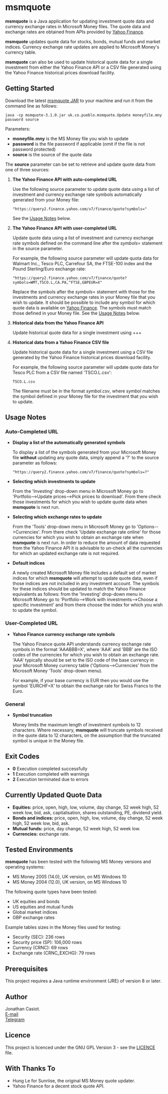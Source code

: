# msmquote
**msmquote** is a Java application for updating investment quote data and currency exchange rates in Microsoft Money files. The quote data and exchange rates are obtained from APIs provided by [Yahoo Finance](https://finance.yahoo.com/).

**msmquote** updates quote data for stocks, bonds, mutual funds and market indices. Currency exchange rate updates are applied to Microsoft Money's currency table.

**msmquote** can also be used to update historical quote data for a single investment from either the Yahoo Finance API or a CSV file generated using the Yahoo Finance historical prices download facility.

## Getting Started
Download the latest [msmquote JAR](https://github.com/36bits/msmquote/releases) to your machine and run it from the command line as follows:

`java -cp msmquote-3.1.0.jar uk.co.pueblo.msmquote.Update moneyfile.mny password source`

Parameters:
* **moneyfile.mny** is the MS Money file you wish to update
* **password** is the file password if applicable (omit if the file is not password protected)
* **source** is the source of the quote data

The **source** parameter can be set to retrieve and update quote data from one of three sources:

1. **The Yahoo Finance API with auto-completed URL**

   Use the following source parameter to update quote data using a list of investment and currency exchange rate symbols automatically generated from your Money file: 
   
   `"https://query2.finance.yahoo.com/v7/finance/quote?symbols="`

   See the [Usage Notes](#auto-completed-url) below.

2. **The Yahoo Finance API with user-completed URL**

   Update quote data using a list of investment and currency exchange rate symbols defined on the command line after the *symbols=* statement in the source parameter.

   For example, the following source parameter will update quota data for Walmart Inc., Tesco PLC, Carrefour SA, the FTSE-100 index and the Pound Sterling/Euro exchange rate:
   
   `"https://query2.finance.yahoo.com/v7/finance/quote?symbols=WMT,TSCO.L,CA.PA,^FTSE,GBPEUR=X"`
   
   Replace the symbols after the *symbols=* statement with those for the investments and currency exchange rates in your Money file that you wish to update. It should be possible to include any symbol for which quote data is available on [Yahoo Finance](https://finance.yahoo.com/). The symbols must match those defined in your Money file. See the [Usage Notes](#user-completed-url) below.
   
3. **Historical data from the Yahoo Finance API**

   Update historical quote data for a single investment using +++

4. **Historical data from a Yahoo Finance CSV file** 

   Update historical quote data for a single investment using a CSV file generated by the Yahoo Finance historical prices download facility.

   For example, the following source parameter will update quote data for Tesco PLC from a CSV file named 'TSCO.L.csv':
   
   `TSCO.L.csv`

   The filename must be in the format *symbol.csv*, where *symbol* matches the symbol defined in your Money file for the investment that you wish to update.

## Usage Notes
### Auto-Completed URL
* **Display a list of the automatically generated symbols**

  To display a list of the symbols generated from your Microsoft Money file **without** updating any quote data, simply append a '?' to the source parameter as follows: 

  `"https://query2.finance.yahoo.com/v7/finance/quote?symbols=?"`

* **Selecting which investments to update**

  From the 'Investing' drop-down menu in Microsoft Money go to 'Portfolio-->Update prices-->Pick prices to download'. From there check those investments for which you wish to update quote data when **msmquote** is next run.

* **Selecting which exchange rates to update**

  From the 'Tools' drop-down menu in Microsoft Money go to 'Options-->Currencies'. From there check 'Update exchange rate online' for those currencies for which you wish to obtain an exchange rate when **msmquote** is next run. In order to reduce the amount of data requested from the Yahoo Finance API it is advisable to un-check all the currencies for which an updated exchange rate is not required.
  
* **Default indices**

  A newly created Microsoft Money file includes a default set of market indices for which **msmquote** will attempt to update quote data, even if those indices are not included in any investment account. The symbols for these indices should be updated to match the Yahoo Finance equivalents as follows: from the 'Investing' drop-down menu in Microsoft Money go to 'Portfolio-->Work with investments-->Choose a specific investment' and from there choose the index for which you wish to update the symbol.
     
### User-Completed URL
* **Yahoo Finance currency exchange rate symbols**
  
  The Yahoo Finance quote API understands currency exchange rate symbols in the format 'AAABBB=X', where 'AAA' and 'BBB' are the ISO codes of the currencies for which you wish to obtain an exchange rate. 'AAA' typically should be set to the ISO code of the base currency in your Microsoft Money currency table ('Options-->Currencies' from the Microsoft Money 'Tools' drop-down menu).
  
  For example, if your base currency is EUR then you would use the symbol 'EURCHF=X' to obtain the exchange rate for Swiss Francs to the Euro.  

### General
* **Symbol truncation**
  
  Money limits the maximum length of investment symbols to 12 characters. Where necessary, **msmquote** will truncate symbols received in the quote data to 12 characters, on the assumption that the truncated symbol is unique in the Money file.

## Exit Codes
* **0** Execution completed successfully
* **1** Execution completed with warnings
* **2** Execution terminated due to errors

## Currently Updated Quote Data
* **Equities:** price, open, high, low, volume, day change, 52 week high, 52 week low, bid, ask, capitalisation, shares outstanding, PE, dividend yield.
* **Bonds and indices:** price, open, high, low, volume, day change, 52 week high, 52 week low, bid, ask.
* **Mutual funds:** price, day change, 52 week high, 52 week low.
* **Currencies:** exchange rate.

## Tested Environments
**msmquote** has been tested with the following MS Money versions and operating systems:
* MS Money 2005 (14.0), UK version, on MS Windows 10
* MS Money 2004 (12.0), UK version, on MS Windows 10

The following quote types have been tested:
* UK equities and bonds
* US equities and mutual funds
* Global market indices
* GBP exchange rates

Example tables sizes in the Money files used for testing:
* Security (SEC): 236 rows
* Security price (SP): 106,000 rows
* Currency (CRNC): 69 rows
* Exchange rate (CRNC_EXCHG): 79 rows

## Prerequisites
This project requires a Java runtime environment (JRE) of version 8 or later.

## Author
Jonathan Casiot.  
[E-mail](mailto:jonathan@pueblo.co.uk)  
[Telegram](https://t.me/thirtysixbits)

## Licence
This project is licenced under the GNU GPL Version 3 - see the [LICENCE](./LICENSE) file.

## With Thanks To
* Hung Le for Sunriise, the original MS Money quote updater.
* Yahoo Finance for a decent stock quote API.